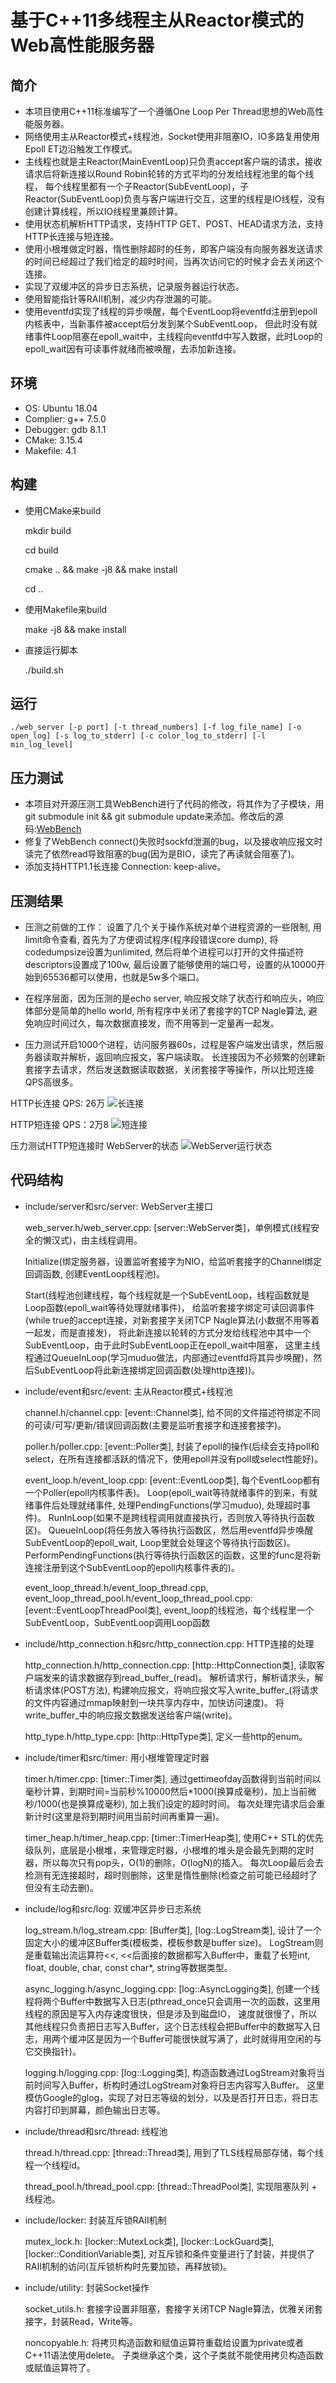 # 基于C++11多线程主从Reactor模式的Web高性能服务器

## 简介
* 本项目使用C++11标准编写了一个遵循One Loop Per Thread思想的Web高性能服务器。
* 网络使用主从Reactor模式+线程池，Socket使用非阻塞IO，IO多路复用使用Epoll ET边沿触发工作模式。
* 主线程也就是主Reactor(MainEventLoop)只负责accept客户端的请求，接收请求后将新连接以Round Robin轮转的方式平均的分发给线程池里的每个线程，
  每个线程里都有一个子Reactor(SubEventLoop)，子Reactor(SubEventLoop)负责与客户端进行交互，这里的线程是IO线程，没有创建计算线程，所以IO线程里兼顾计算。
* 使用状态机解析HTTP请求，支持HTTP GET、POST、HEAD请求方法，支持HTTP长连接与短连接。
* 使用小根堆做定时器，惰性删除超时的任务，即客户端没有向服务器发送请求的时间已经超过了我们给定的超时时间，当再次访问它的时候才会去关闭这个连接。
* 实现了双缓冲区的异步日志系统，记录服务器运行状态。
* 使用智能指针等RAII机制，减少内存泄漏的可能。
* 使用eventfd实现了线程的异步唤醒，每个EventLoop将eventfd注册到epoll内核表中，当新事件被accept后分发到某个SubEventLoop，
但此时没有就绪事件Loop阻塞在epoll_wait中，主线程向eventfd中写入数据，此时Loop的epoll_wait因有可读事件就绪而被唤醒，去添加新连接。

## 环境 
* OS: Ubuntu 18.04
* Complier: g++ 7.5.0
* Debugger: gdb 8.1.1
* CMake: 3.15.4
* Makefile: 4.1 

## 构建
* 使用CMake来build

    mkdir build 

    cd build

    cmake .. && make -j8 && make install
    
    cd ..

* 使用Makefile来build
    
    make -j8 && make install

* 直接运行脚本

    ./build.sh

## 运行
	./web_server [-p port] [-t thread_numbers] [-f log_file_name] [-o open_log] [-s log_to_stderr] [-c color_log_to_stderr] [-l min_log_level]

## 压力测试
* 本项目对开源压测工具WebBench进行了代码的修改，将其作为了子模块，用git submodule init && git submodule update来添加。修改后的源码:[WebBench](https://github.com/ashen7/WebBench.git)
* 修复了WebBench connect()失败时sockfd泄漏的bug，以及接收响应报文时读完了依然read导致阻塞的bug(因为是BIO，读完了再读就会阻塞了)。
* 添加支持HTTP1.1长连接 Connection: keep-alive。

## 压测结果
* 压测之前做的工作：
设置了几个关于操作系统对单个进程资源的一些限制, 用limit命令查看, 
首先为了方便调试程序(程序段错误core dump), 将codedumpsize设置为unlimited, 
然后将单个进程可以打开的文件描述符descriptors设置成了100w, 
最后设置了能够使用的端口号，设置的从10000开始到65536都可以使用，也就是5w多个端口。

* 在程序层面，因为压测的是echo server, 响应报文除了状态行和响应头，响应体部分是简单的hello world, 
所有程序中关闭了套接字的TCP Nagle算法, 避免响应时间过久，每次数据直接发，而不用等到一定量再一起发。

* 压力测试开启1000个进程，访问服务器60s，过程是客户端发出请求，然后服务器读取并解析，返回响应报文，客户端读取。
长连接因为不必频繁的创建新套接字去请求，然后发送数据读取数据，关闭套接字等操作，所以比短连接QPS高很多。

HTTP长连接 QPS: 26万
![长连接](https://github.com/ashen7/WebServer/blob/master/resource/WebServer%E9%95%BF%E8%BF%9E%E6%8E%A5QPS.png)

HTTP短连接 QPS：2万8
![短连接](https://github.com/ashen7/WebServer/blob/master/resource/WebServer%E7%9F%AD%E8%BF%9E%E6%8E%A5QPS.png)

压力测试HTTP短连接时 WebServer的状态
![WebServer运行状态](https://github.com/ashen7/WebServer/blob/master/resource/WebServer%E8%BF%90%E8%A1%8C%E6%97%B6%E7%8A%B6%E6%80%81.png)

## 代码结构
* include/server和src/server: WebServer主接口
    
    web_server.h/web_server.cpp: [server::WebServer类]，单例模式(线程安全的懒汉式)，由主线程调用。

    Initialize(绑定服务器，设置监听套接字为NIO，给监听套接字的Channel绑定回调函数, 创建EventLoop线程池)。

    Start(线程池创建线程，每个线程就是一个SubEventLoop，线程函数就是Loop函数(epoll_wait等待处理就绪事件)，
          给监听套接字绑定可读回调事件(while true的accept连接，对新套接字关闭TCP Nagle算法(小数据不用等着一起发，而是直接发)，
          将此新连接以轮转的方式分发给线程池中其中一个SubEventLoop，由于此时SubEventLoop正在epoll_wait中阻塞，
          这里主线程通过QueueInLoop(学习muduo做法，内部通过eventfd将其异步唤醒)，然后SubEventLoop将此新连接绑定回调函数(处理http连接))。

* include/event和src/event: 主从Reactor模式+线程池
    
    channel.h/channel.cpp: [event::Channel类], 
        给不同的文件描述符绑定不同的可读/可写/更新/错误回调函数(主要是监听套接字和连接套接字)。

    poller.h/poller.cpp: [event::Poller类], 
        封装了epoll的操作(后续会支持poll和select，在所有连接都活跃的情况下，使用epoll并没有poll或select性能好)。

    event_loop.h/event_loop.cpp: [event::EventLoop类], 
        每个EventLoop都有一个Poller(epoll内核事件表)。
        Loop(epoll_wait等待就绪事件的到来，有就绪事件后处理就绪事件, 处理PendingFunctions(学习muduo), 处理超时事件)。
        RunInLoop(如果不是跨线程调用就直接执行，否则放入等待执行函数区)。
        QueueInLoop(将任务放入等待执行函数区，然后用eventfd异步唤醒SubEventLoop的epoll_wait, Loop里就会处理这个等待执行函数区)。
        PerformPendingFunctions(执行等待执行函数区的函数，这里的func是将新连接注册到这个SubEventLoop的epoll内核事件表的)。

    event_loop_thread.h/event_loop_thread.cpp, event_loop_thread_pool.h/event_loop_thread_pool.cpp: [event::EventLoopThreadPool类], 
        event_loop的线程池，每个线程里一个SubEventLoop，SubEventLoop调用Loop函数

* include/http_connection.h和src/http_connection.cpp: HTTP连接的处理
    
    http_connection.h/http_connection.cpp: [http::HttpConnection类], 
        读取客户端发来的请求数据存到read_buffer_(read)。
        解析请求行，解析请求头，解析请求体(POST方法), 构建响应报文，将响应报文写入write_buffer_(将请求的文件内容通过mmap映射到一块共享内存中，加快访问速度)。
        将write_buffer_中的响应报文数据发送给客户端(write)。

    http_type.h/http_type.cpp: [http::HttpType类], 
        定义一些http的enum。

* include/timer和src/timer: 用小根堆管理定时器
    
    timer.h/timer.cpp: [timer::Timer类], 
        通过gettimeofday函数得到当前时间以毫秒计算，到期时间=当前秒%10000然后*1000(换算成毫秒)，加上当前微秒/1000(也是换算成毫秒), 加上我们设定的超时时间。
        每次处理完请求后会重新计时(这里是将到期时间用当前时间再重算一遍)。

    timer_heap.h/timer_heap.cpp: [timer::TimerHeap类], 
        使用C++ STL的优先级队列，底层是小根堆，来管理定时器，小根堆的堆头是会最先到期的定时器，所以每次只有pop头，O(1)的删除，O(logN)的插入。
        每次Loop最后会去检测有无连接超时，超时则删除，这里是惰性删除(检查之前可能已经超时了但没有主动去删)。

* include/log和src/log: 双缓冲区异步日志系统
    
    log_stream.h/log_stream.cpp: [Buffer类], [log::LogStream类], 
        设计了一个固定大小的缓冲区Buffer类(模板类，模板参数是buffer size)。
        LogStream则是重载输出流运算符<<, <<后面接的数据都写入Buffer中，重载了长短int, float, double, char, const char*, string等数据类型。

    async_logging.h/async_logging.cpp: [log::AsyncLogging类], 
        创建一个线程将两个Buffer中数据写入日志(pthread_once只会调用一次的函数，这里用线程的原因是写入内存速度很快，但是涉及到磁盘IO，
        速度就很慢了，所以其他线程只负责把日志写入Buffer，这个日志线程会把Buffer中的数据写入日志，用两个缓冲区是因为一个Buffer可能很快就写满了，此时就得用空闲的与它交换指针)。

    logging.h/logging.cpp: [log::Logging类], 
        构造函数通过LogStream对象将当前时间写入Buffer，析构时通过LogStream对象将日志内容写入Buffer。
        这里模仿Google的glog，实现了对日志等级的划分，以及是否打开日志，将日志内容打印到屏幕，颜色输出日志等。

* include/thread和src/thread: 线程池
    
    thread.h/thread.cpp: [thread::Thread类], 
        用到了TLS线程局部存储，每个线程一个线程id。

    thread_pool.h/thread_pool.cpp: [thread::ThreadPool类], 
        实现阻塞队列 + 线程池。

* include/locker: 封装互斥锁RAII机制
    
    mutex_lock.h: [locker::MutexLock类], [locker::LockGuard类], [locker::ConditionVariable类], 
        对互斥锁和条件变量进行了封装，并提供了RAII机制的访问(互斥锁析构时先要加锁，再释放锁)。

* include/utility: 封装Socket操作
    
    socket_utils.h: 
        套接字设置非阻塞，套接字关闭TCP Nagle算法，优雅关闭套接字，封装Read，Write等。

    noncopyable.h:
        将拷贝构造函数和赋值运算符重载给设置为private或者C++11语法使用delete。
        子类继承这个类，这个子类就不能使用拷贝构造函数或赋值运算符了。
